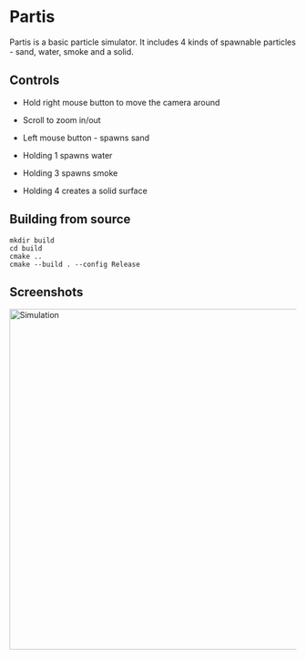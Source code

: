 # Partis

Partis is a basic particle simulator. It includes 4 kinds of spawnable particles - sand, water, smoke and a solid.

## Controls

- Hold right mouse button to move the camera around

- Scroll to zoom in/out

- Left mouse button - spawns sand

- Holding 1 spawns water

- Holding 3 spawns smoke

- Holding 4 creates a solid surface

## Building from source

```
mkdir build
cd build
cmake ..
cmake --build . --config Release
```
## Screenshots

<img width="795" height="598" alt="Simulation" src="https://github.com/user-attachments/assets/68aec6ec-bb75-4105-b235-5626f0dda169" />
